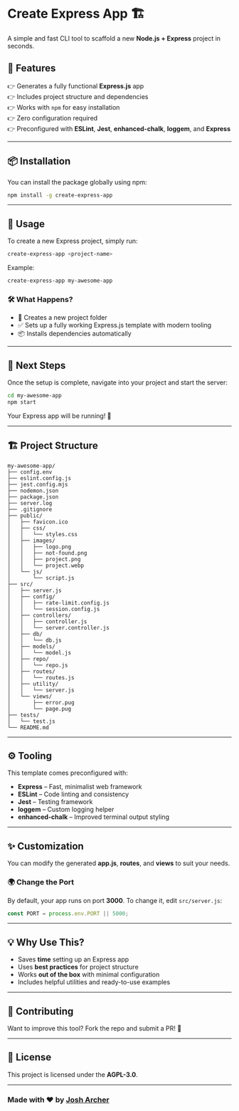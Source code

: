 # Create Express App 🏗️

A simple and fast CLI tool to scaffold a new **Node.js + Express** project in seconds.

## 🎯 Features
👉 Generates a fully functional **Express.js** app  
👉 Includes project structure and dependencies  
👉 Works with `npm` for easy installation  
👉 Zero configuration required  
👉 Preconfigured with **ESLint**, **Jest**, **enhanced-chalk**, **loggem**, and **Express**

---

## 📦 Installation

You can install the package globally using npm:

```sh
npm install -g create-express-app
```

---

## 🚀 Usage

To create a new Express project, simply run:

```sh
create-express-app <project-name>
```

Example:

```sh
create-express-app my-awesome-app
```

### 🛠️ What Happens?
- 📂 Creates a new project folder  
- ✅ Sets up a fully working Express.js template with modern tooling  
- 📦 Installs dependencies automatically  

---

## 📌 Next Steps

Once the setup is complete, navigate into your project and start the server:

```sh
cd my-awesome-app
npm start
```

Your Express app will be running! 🎉

---

## 🏗️ Project Structure

```plaintext
my-awesome-app/
├── config.env
├── eslint.config.js
├── jest.config.mjs
├── nodemon.json
├── package.json
├── server.log
├── .gitignore
├── public/
│   ├── favicon.ico
│   ├── css/
│   │   └── styles.css
│   ├── images/
│   │   ├── logo.png
│   │   ├── not-found.png
│   │   ├── project.png
│   │   └── project.webp
│   └── js/
│       └── script.js
├── src/
│   ├── server.js
│   ├── config/
│   │   ├── rate-limit.config.js
│   │   └── session.config.js
│   ├── controllers/
│   │   ├── controller.js
│   │   └── server.controller.js
│   ├── db/
│   │   └── db.js
│   ├── models/
│   │   └── model.js
│   ├── repo/
│   │   └── repo.js
│   ├── routes/
│   │   └── routes.js
│   ├── utility/
│   │   └── server.js
│   └── views/
│       ├── error.pug
│       └── page.pug
├── tests/
│   └── test.js
└── README.md
```

---

## ⚙️ Tooling

This template comes preconfigured with:

- **Express** – Fast, minimalist web framework
- **ESLint** – Code linting and consistency
- **Jest** – Testing framework
- **loggem** – Custom logging helper
- **enhanced-chalk** – Improved terminal output styling

---

## ✨ Customization

You can modify the generated **app.js**, **routes**, and **views** to suit your needs.

### 🌍 Change the Port
By default, your app runs on port **3000**. To change it, edit `src/server.js`:

```js
const PORT = process.env.PORT || 5000;
```

---

## 💡 Why Use This?
- Saves **time** setting up an Express app
- Uses **best practices** for project structure
- Works **out of the box** with minimal configuration  
- Includes helpful utilities and ready-to-use examples

---

## 🤝 Contributing

Want to improve this tool? Fork the repo and submit a PR! 🚀

---

## 📝 License

This project is licensed under the **AGPL-3.0**.

---

### Made with ❤️ by [Josh Archer](https://github.com/joshbarcher)